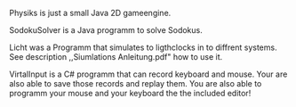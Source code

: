 Physiks is just a small Java 2D gameengine.

SodokuSolver is a Java programm to solve Sodokus.

Licht was a Programm that simulates to ligthclocks in to diffrent systems. See description  ,,Siumlations Anleitung.pdf" how to use it.

VirtalInput is a C# programm that can record keyboard and mouse. Your are also able to save those records and replay them. You are also able to programm your mouse and your keyboard the the included editor! 
